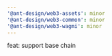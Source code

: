 ```yaml
---
'@ant-design/web3-assets': minor
'@ant-design/web3-common': minor
'@ant-design/web3-wagmi': minor
---
```


feat: support base chain
